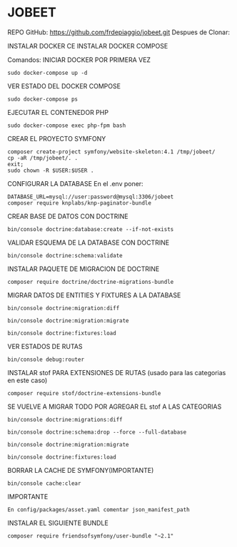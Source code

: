 # JOBEET

REPO GitHub: https://github.com/frdepiaggio/jobeet.git
Despues de Clonar:

INSTALAR DOCKER CE
INSTALAR DOCKER COMPOSE

Comandos:
INICIAR DOCKER POR PRIMERA VEZ

	sudo docker-compose up -d

VER ESTADO DEL DOCKER COMPOSE

	sudo docker-compose ps

EJECUTAR EL CONTENEDOR PHP

	sudo docker-compose exec php-fpm bash

CREAR EL PROYECTO SYMFONY

	composer create-project symfony/website-skeleton:4.1 /tmp/jobeet/
	cp -aR /tmp/jobeet/. .
	exit;
	sudo chown -R $USER:$USER .

CONFIGURAR LA DATABASE
	En el .env poner:

	DATABASE_URL=mysql://user:password@mysql:3306/jobeet
	composer require knplabs/knp-paginator-bundle

CREAR BASE DE DATOS CON DOCTRINE

	bin/console doctrine:database:create --if-not-exists

VALIDAR ESQUEMA DE LA DATABASE CON DOCTRINE

	bin/console doctrine:schema:validate

INSTALAR PAQUETE DE MIGRACION DE DOCTRINE

	composer require doctrine/doctrine-migrations-bundle

MIGRAR DATOS DE ENTITIES Y FIXTURES A LA DATABASE

	bin/console doctrine:migration:diff

	bin/console doctrine:migration:migrate

	bin/console doctrine:fixtures:load

VER ESTADOS DE RUTAS

	bin/console debug:router

INSTALAR stof PARA EXTENSIONES DE RUTAS (usado para las categorias en este caso)

	composer require stof/doctrine-extensions-bundle

SE VUELVE A MIGRAR TODO POR AGREGAR EL stof A LAS CATEGORIAS

	bin/console doctrine:migrations:diff

	bin/console doctrine:schema:drop --force --full-database

	bin/console doctrine:migration:migrate

	bin/console doctrine:fixtures:load

BORRAR LA CACHE DE SYMFONY(IMPORTANTE)

	bin/console cache:clear

IMPORTANTE

	En config/packages/asset.yaml comentar json_manifest_path

INSTALAR EL SIGUIENTE BUNDLE

	composer require friendsofsymfony/user-bundle "~2.1"